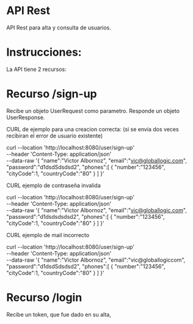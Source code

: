 # API Rest
API Rest para alta y consulta de usuarios.

# Instrucciones:
La API tiene 2 recursos:
# Recurso /sign-up
Recibe un objeto UserRequest como parametro.
Responde un objeto UserResponse.

CURL de ejemplo para una creacion correcta: (si se envia dos veces recibiran el error de usuario existente)

curl --location 'http://localhost:8080/user/sign-up' \
--header 'Content-Type: application/json' \
--data-raw '{
"name":"Victor Albornoz",
"email":"vic@globallogic.com",
"password":"d1dsdSdsdsd2",
"phones":[
{
"number":"123456",
"cityCode":1,
"countryCode":"80"
}
]
}'

CURL ejemplo de contraseña invalida

curl --location 'http://localhost:8080/user/sign-up' \
--header 'Content-Type: application/json' \
--data-raw '{
"name":"Victor Albornoz",
"email":"vic@globallogic.com",
"password":"d1dsdsdsdsd2",
"phones":[
{
"number":"123456",
"cityCode":1,
"countryCode":"80"
}
]
}'

CURL ejemplo de mail incorrecto

curl --location 'http://localhost:8080/user/sign-up' \
--header 'Content-Type: application/json' \
--data-raw '{
"name":"Victor Albornoz",
"email":"vic@globallogiccom",
"password":"d1dsdSdsdsd2",
"phones":[
{
"number":"123456",
"cityCode":1,
"countryCode":"80"
}
]
}'

# Recurso /login
Recibe un token, que fue dado en su alta,
